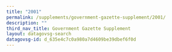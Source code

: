 ```yaml
---
title: "2001"
permalink: /supplements/government-gazette-supplement/2001/
description: ""
third_nav_title: Government Gazette Supplement
layout: datagovsg-search
datagovsg-id: d_635e4c7c0a980a7d4609be39dbef6f0d
---
```

